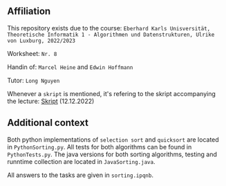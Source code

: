 ## Affiliation
This repository exists due to the course: `Eberhard Karls Unisversität, Theoretische Informatik 1 - Algorithmen und Datenstrukturen, Ulrike von Luxburg, 2022/2023`

Worksheet: `Nr. 8`

Handin of: `Marcel Heine` and `Edwin Hoffmann`

Tutor: `Long Nguyen`

Whenever a `skript` is mentioned, it's refering to the skript accompanying the lecture: [Skript](http://www.tml.cs.uni-tuebingen.de/teaching/2022_algorithmen/downloads_protected/vorlesung_main.pdf) (12.12.2022)

## Additional context

Both python implementations of `selection sort` and `quicksort` are located in `PythonSorting.py`.
All tests for both algorithms can be found in `PythonTests.py`.
The java versions for both sorting algorithms, testing and runntime collection are located in `JavaSorting.java`.

All answers to the tasks are given in `sorting.ipqnb`.





